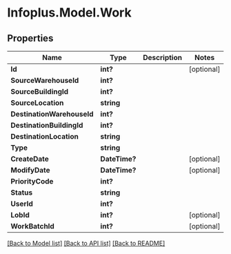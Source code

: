 # Infoplus.Model.Work
## Properties

Name | Type | Description | Notes
------------ | ------------- | ------------- | -------------
**Id** | **int?** |  | [optional] 
**SourceWarehouseId** | **int?** |  | 
**SourceBuildingId** | **int?** |  | 
**SourceLocation** | **string** |  | 
**DestinationWarehouseId** | **int?** |  | 
**DestinationBuildingId** | **int?** |  | 
**DestinationLocation** | **string** |  | 
**Type** | **string** |  | 
**CreateDate** | **DateTime?** |  | [optional] 
**ModifyDate** | **DateTime?** |  | [optional] 
**PriorityCode** | **int?** |  | 
**Status** | **string** |  | 
**UserId** | **int?** |  | 
**LobId** | **int?** |  | [optional] 
**WorkBatchId** | **int?** |  | [optional] 

[[Back to Model list]](../README.md#documentation-for-models) [[Back to API list]](../README.md#documentation-for-api-endpoints) [[Back to README]](../README.md)

